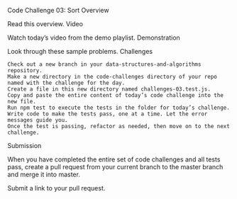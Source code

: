 
Code Challenge 03: Sort
Overview

Read this overview.
Video

Watch today’s video from the demo playlist.
Demonstration

Look through these sample problems.
Challenges

    Check out a new branch in your data-structures-and-algorithms repository.
    Make a new directory in the code-challenges directory of your repo named with the challenge for the day.
    Create a file in this new directory named challenges-03.test.js.
    Copy and paste the entire content of today’s code challenge into the new file.
    Run npm test to execute the tests in the folder for today’s challenge.
    Write code to make the tests pass, one at a time. Let the error messages guide you.
    Once the test is passing, refactor as needed, then move on to the next challenge.

Submission

When you have completed the entire set of code challenges and all tests pass, create a pull request from your current branch to the master branch and merge it into master.

Submit a link to your pull request.
